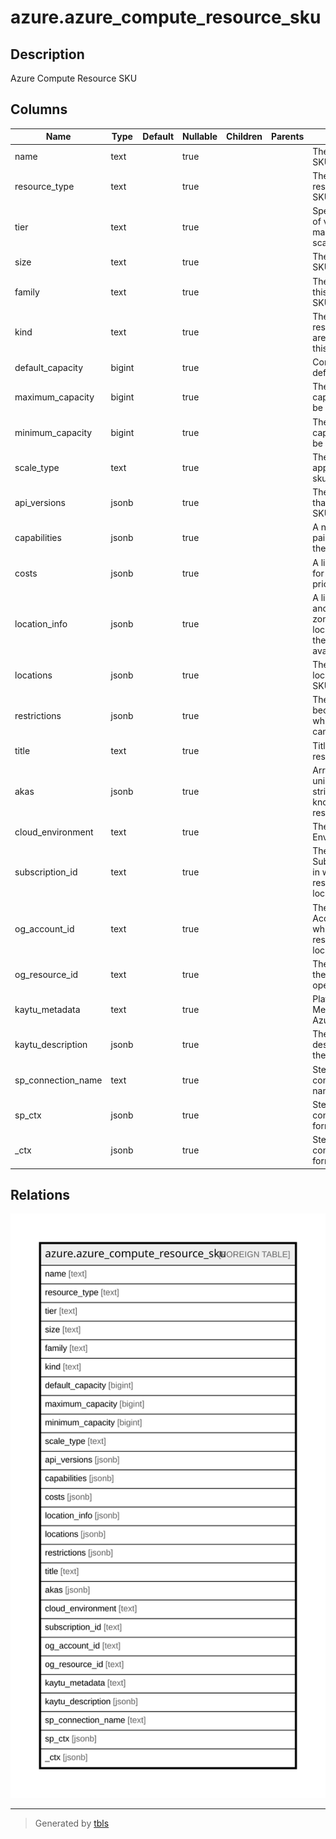 # azure.azure_compute_resource_sku

## Description

Azure Compute Resource SKU

## Columns

| Name | Type | Default | Nullable | Children | Parents | Comment |
| ---- | ---- | ------- | -------- | -------- | ------- | ------- |
| name | text |  | true |  |  | The name of SKU |
| resource_type | text |  | true |  |  | The type of resource the SKU applies to |
| tier | text |  | true |  |  | Specifies the tier of virtual machines in a scale set |
| size | text |  | true |  |  | The Size of the SKU |
| family | text |  | true |  |  | The Family of this particular SKU |
| kind | text |  | true |  |  | The Kind of resources that are supported in this SKU |
| default_capacity | bigint |  | true |  |  | Contains the default capacity |
| maximum_capacity | bigint |  | true |  |  | The maximum capacity that can be set |
| minimum_capacity | bigint |  | true |  |  | The minimum capacity that can be set |
| scale_type | text |  | true |  |  | The scale type applicable to the sku |
| api_versions | jsonb |  | true |  |  | The api versions that support this SKU |
| capabilities | jsonb |  | true |  |  | A name value pair to describe the capability |
| costs | jsonb |  | true |  |  | A list of metadata for retrieving price info |
| location_info | jsonb |  | true |  |  | A list of locations and availability zones in those locations where the SKU is available |
| locations | jsonb |  | true |  |  | The set of locations that the SKU is available |
| restrictions | jsonb |  | true |  |  | The restrictions because of which SKU cannot be used |
| title | text |  | true |  |  | Title of the resource. |
| akas | jsonb |  | true |  |  | Array of globally unique identifier strings (also known as) for the resource. |
| cloud_environment | text |  | true |  |  | The Azure Cloud Environment. |
| subscription_id | text |  | true |  |  | The Azure Subscription ID in which the resource is located. |
| og_account_id | text |  | true |  |  | The Platform Account ID in which the resource is located. |
| og_resource_id | text |  | true |  |  | The unique ID of the resource in opengovernance. |
| kaytu_metadata | text |  | true |  |  | Platform Metadata of the Azure resource. |
| kaytu_description | jsonb |  | true |  |  | The full model description of the resource |
| sp_connection_name | text |  | true |  |  | Steampipe connection name. |
| sp_ctx | jsonb |  | true |  |  | Steampipe context in JSON form. |
| _ctx | jsonb |  | true |  |  | Steampipe context in JSON form. |

## Relations

![er](azure.azure_compute_resource_sku.svg)

---

> Generated by [tbls](https://github.com/k1LoW/tbls)
